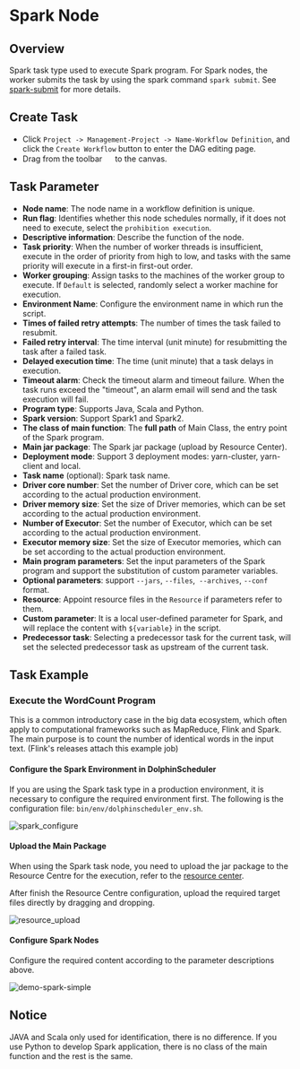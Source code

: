# Spark Node

## Overview

Spark task type used to execute Spark program. For Spark nodes, the worker submits the task by using the spark command `spark submit`. See [spark-submit](https://spark.apache.org/docs/3.2.1/submitting-applications.html#launching-applications-with-spark-submit) for more details.

## Create Task

- Click `Project -> Management-Project -> Name-Workflow Definition`, and click the `Create Workflow` button to enter the DAG editing page.
- Drag from the toolbar <img src="/img/tasks/icons/spark.png" width="15"/> to the canvas.

## Task Parameter

- **Node name**: The node name in a workflow definition is unique.
- **Run flag**: Identifies whether this node schedules normally, if it does not need to execute, select the `prohibition execution`.
- **Descriptive information**: Describe the function of the node.
- **Task priority**: When the number of worker threads is insufficient, execute in the order of priority from high to low, and tasks with the same priority will execute in a first-in first-out order.
- **Worker grouping**: Assign tasks to the machines of the worker group to execute. If `Default` is selected, randomly select a worker machine for execution.
- **Environment Name**: Configure the environment name in which run the script.
- **Times of failed retry attempts**: The number of times the task failed to resubmit.
- **Failed retry interval**: The time interval (unit minute) for resubmitting the task after a failed task.
- **Delayed execution time**: The time (unit minute) that a task delays in execution.
- **Timeout alarm**: Check the timeout alarm and timeout failure. When the task runs exceed the "timeout", an alarm email will send and the task execution will fail.
- **Program type**: Supports Java, Scala and Python.
- **Spark version**: Support Spark1 and Spark2.
- **The class of main function**: The **full path** of Main Class, the entry point of the Spark program.
- **Main jar package**: The Spark jar package (upload by Resource Center).
- **Deployment mode**: Support 3 deployment modes: yarn-cluster, yarn-client and local. 
- **Task name** (optional): Spark task name.
- **Driver core number**: Set the number of Driver core, which can be set according to the actual production environment.
- **Driver memory size**: Set the size of Driver memories, which can be set according to the actual production environment.
- **Number of Executor**: Set the number of Executor, which can be set according to the actual production environment.
- **Executor memory size**: Set the size of Executor memories, which can be set according to the actual production environment.
- **Main program parameters**: Set the input parameters of the Spark program and support the substitution of custom parameter variables.
- **Optional parameters**: support `--jars`, `--files`,` --archives`, `--conf` format.
- **Resource**: Appoint resource files in the `Resource` if parameters refer to them.
- **Custom parameter**: It is a local user-defined parameter for Spark, and will replace the content with `${variable}` in the script.
- **Predecessor task**: Selecting a predecessor task for the current task, will set the selected predecessor task as upstream of the current task.

## Task Example

### Execute the WordCount Program

This is a common introductory case in the big data ecosystem, which often apply to computational frameworks such as MapReduce, Flink and Spark. The main purpose is to count the number of identical words in the input text. (Flink's releases attach this example job)

#### Configure the Spark Environment in DolphinScheduler

If you are using the Spark task type in a production environment, it is necessary to configure the required environment first. The following is the configuration file: `bin/env/dolphinscheduler_env.sh`.

![spark_configure](/img/tasks/demo/spark_task01.png)

#### Upload the Main Package

When using the Spark task node, you need to upload the jar package to the Resource Centre for the execution, refer to the [resource center](../resource.md).

After finish the Resource Centre configuration, upload the required target files directly by dragging and dropping.

![resource_upload](/img/tasks/demo/upload_jar.png)

#### Configure Spark Nodes

Configure the required content according to the parameter descriptions above.

![demo-spark-simple](/img/tasks/demo/spark_task02.png)

## Notice

JAVA and Scala only used for identification, there is no difference. If you use Python to develop Spark application, there is no class of the main function and the rest is the same.
